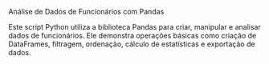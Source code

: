 Análise de Dados de Funcionários com Pandas

Este script Python utiliza a biblioteca Pandas para criar, manipular e analisar dados de funcionários. Ele demonstra operações básicas como criação de DataFrames, filtragem, ordenação, cálculo de estatísticas e exportação de dados.

